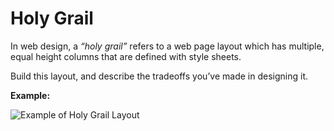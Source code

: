 # Holy Grail

In web design, a *“holy grail”* refers to a web page layout which has multiple, equal height columns that are defined with style sheets.

Build this layout, and describe the tradeoffs you’ve made in designing it.

**Example:**

![Example of Holy Grail Layout](https://github.com/oscarsanchez13/coding-challenges/blob/main/Pramp/Frontend/Interview-1/Holy-Grail.png)
